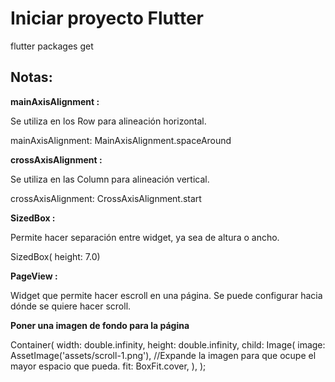 

# Iniciar proyecto Flutter

flutter packages get

## Notas:

**mainAxisAlignment :**

Se utiliza en los Row para alineación horizontal.

mainAxisAlignment: MainAxisAlignment.spaceAround

**crossAxisAlignment :**

Se utiliza en las Column para alineación vertical.

crossAxisAlignment: CrossAxisAlignment.start

**SizedBox :**

Permite hacer separación entre widget, ya sea de altura o ancho.

SizedBox( height: 7.0)

**PageView :**

Widget que permite hacer escroll en una página.
Se puede configurar hacia dónde se quiere hacer scroll.

**Poner una imagen de fondo para la página**

Container(
     width: double.infinity,
     height: double.infinity,
     child: Image(
       image: AssetImage('assets/scroll-1.png'),
       //Expande la imagen para que ocupe el mayor espacio que pueda.
       fit: BoxFit.cover,
     ),
   );